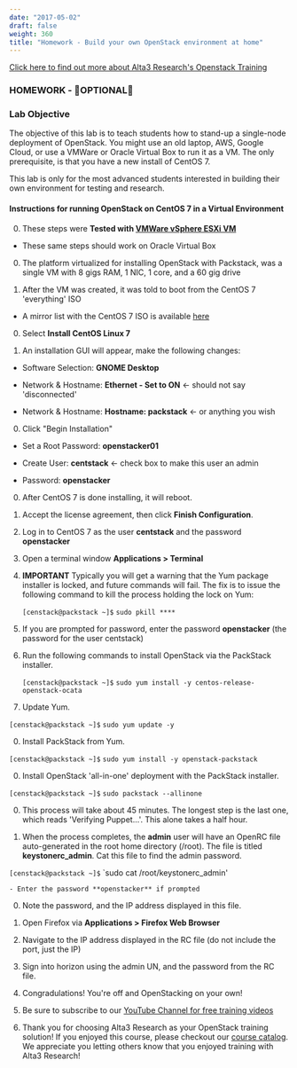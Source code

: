 ```yaml
---
date: "2017-05-02"
draft: false
weight: 360
title: "Homework - Build your own OpenStack environment at home"
---
```

[Click here to find out more about Alta3 Research's Openstack Training](https://alta3.com/courses/openstack)

### HOMEWORK - &#x1F680;OPTIONAL&#x1F680;

### Lab Objective
The objective of this lab is to teach students how to stand-up a single-node deployment of OpenStack. You might use an old laptop, AWS, Google Cloud, or use a VMWare or Oracle Virtual Box to run it as a VM. The only prerequisite, is that you have a new install of CentOS 7.

This lab is only for the most advanced students interested in building their own environment for testing and research.

#### Instructions for running OpenStack on CentOS 7 in a Virtual Environment

0. These steps were **Tested with [VMWare vSphere ESXi VM](https://www.vmware.com)**

  - These same steps should work on Oracle Virtual Box

0. The platform virtualized for installing OpenStack with Packstack, was a single VM with 8 gigs RAM, 1 NIC, 1 core, and a 60 gig drive

0. After the VM was created, it was told to boot from the CentOS 7 'everything' ISO

  - A mirror list with the CentOS 7 ISO is available [here](http://isoredirect.centos.org/centos/7/isos/x86_64/CentOS-7-x86_64-Everything-1611.iso)

0. Select **Install CentOS Linux 7**

0. An installation GUI will appear, make the following changes:

  - Software Selection: **GNOME Desktop**
  
  - Network & Hostname: **Ethernet - Set to ON** <- should not say 'disconnected'
  
  - Network & Hostname: **Hostname: packstack** <- or anything you wish

0. Click "Begin Installation"

  - Set a Root Password: **openstacker01**

  - Create User: **centstack** <- check box to make this user an admin
  
  - Password: **openstacker**
  
0. After CentOS 7 is done installing, it will reboot.

0. Accept the license agreement, then click **Finish Configuration**.

0. Log in to CentOS 7 as the user **centstack** and the password **openstacker**

0. Open a terminal window **Applications > Terminal**

0. **IMPORTANT** Typically you will get a warning that the Yum package installer is locked, and future commands will fail. The fix is to issue the following command to kill the process holding the lock on Yum:

   `[censtack@packstack ~]$` `sudo pkill ****`
  
0. If you are prompted for password, enter the password **openstacker** (the password for the user centstack)

0. Run the following commands to install OpenStack via the PackStack installer.

   `[censtack@packstack ~]$` `sudo yum install -y centos-release-openstack-ocata`
     
0. Update Yum.

  `[censtack@packstack ~]$` `sudo yum update -y`

0. Install PackStack from Yum.

  `[censtack@packstack ~]$` `sudo yum install -y openstack-packstack`

0. Install OpenStack 'all-in-one' deployment with the PackStack installer. 

  `[censtack@packstack ~]$` `sudo packstack --allinone`
   
0. This process will take about 45 minutes. The longest step is the last one, which reads 'Verifying Puppet...'. This alone takes a half hour.

0. When the process completes, the **admin** user will have an OpenRC file auto-generated in the root home directory (/root). The file is titled **keystonerc_admin**. Cat this file to find the admin password.

  `[censtack@packstack ~]$` `sudo cat /root/keystonerc_admin'
  
    - Enter the password **openstacker** if prompted
     
0. Note the password, and the IP address displayed in this file.

0. Open Firefox via **Applications > Firefox Web Browser**

0. Navigate to the IP address displayed in the RC file (do not include the port, just the IP)

0. Sign into horizon using the admin UN, and the password from the RC file.

0. Congradulations! You're off and OpenStacking on your own!

0. Be sure to subscribe to our [YouTube Channel for free training videos](http://alta3.com/alta3)

0. Thank you for choosing Alta3 Research as your OpenStack training solution! If you enjoyed this course, please checkout our [course catalog](http://alta3.com/courses). We appreciate you letting others know that you enjoyed training with Alta3 Research!
